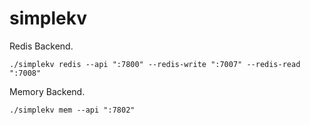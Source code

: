 # simplekv

Redis Backend.
```
./simplekv redis --api ":7800" --redis-write ":7007" --redis-read ":7008"
```

Memory Backend.
```
./simplekv mem --api ":7802"
```
